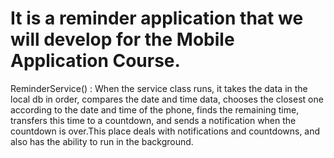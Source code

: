 # It is a reminder application that we will develop for the Mobile Application Course.

ReminderService() : When the service class runs, it takes the data in the local db in order, compares the date and time data, chooses the closest one according to the date and time of the phone, finds the remaining time, transfers this time to a countdown, and sends a notification when the countdown is over.This place deals with notifications and countdowns, and also has the ability to run in the background.



